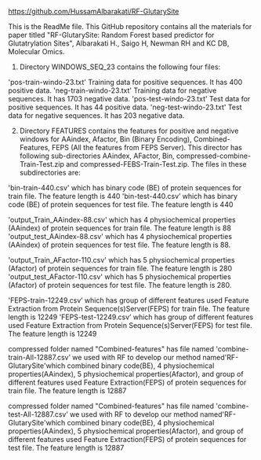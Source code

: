 https://github.com/HussamAlbarakati/RF-GlutarySite

This is the ReadMe file. This GitHub repository contains all the materials for paper titled "RF-GlutarySite: Random Forest based predictor for Glutatrylation Sites",
Albarakati H., Saigo H, Newman RH and KC DB, Molecular Omics.

1. Directory WINDOWS_SEQ_23 contains the following four files:

'pos-train-windo-23.txt' Training data for positive sequences.  It has 400 positive data.
'neg-train-windo-23.txt' Training data for negative sequences.  It has 1703 negative data.
'pos-test-windo-23.txt'  Test data for positive sequences.   It has 44 positive data.
'neg-test-windo-23.txt'  Test data for negative sequences.   It has 203 negative data.



2. Directory FEATURES contains the features for positive and negative windows for AAindex, Afactor, Bin (Binary Encoding), Combined-Features, FEPS (All the features from FEPS Server). This director has following sub-directories AAindex, AFactor, Bin, compressed-combine-Train-Test.zip and compressed-FEBS-Train-Test.zip. The files in these subdirectories are:


'bin-train-440.csv' which has binary code (BE) of protein sequences for train file. The feature length is 440
'bin-test-440.csv’ which has binary code (BE) of protein sequences  for test file. The feature length is 440

'output_Train_AAindex-88.csv' which has 4 physiochemical properties (AAindex) of protein sequences for train file. The feature length is 88 
'output_test_AAindex-88.csv' which has 4 physiochemical properties (AAindex) of protein sequences for test file. The feature length is 88.


'output_Train_AFactor-110.csv' which has 5 physiochemical properties (Afactor) of protein sequences for train file. The feature length is 280  'output_test_AFactor-110.csv' which has 5 physiochemical properties (Afactor) of protein sequences for test file. The feature length is 280.


'FEPS-train-12249.csv’  which has group of different features used Feature Extraction from Protein Sequence(s)Server(FEPS) for train file. The feature length is 12249 
'FEPS-test-12249.csv’ which has group of different features used Feature Extraction from Protein Sequence(s)Server(FEPS) for test file. The feature length is 12249



compressed folder named "Combined-features" has file named 'combine-train-All-12887.csv’ we used with RF to develop our method named'RF-GlutarySite'which combined binary code(BE), 4 physiochemical properties(AAindex), 5 physiochemical properties(Afactor), and group of different features used Feature Extraction(FEPS) of protein sequences for train file. The feature length is 12887

compressed folder named "Combined-features" has file named 'combine-test-All-12887.csv’ we used with RF to develop our method named'RF-GlutarySite'which combined binary code(BE), 4 physiochemical properties(AAindex), 5 physiochemical properties(Afactor), and group of different features used Feature Extraction(FEPS) of protein sequences for test file. The feature length is 12887

